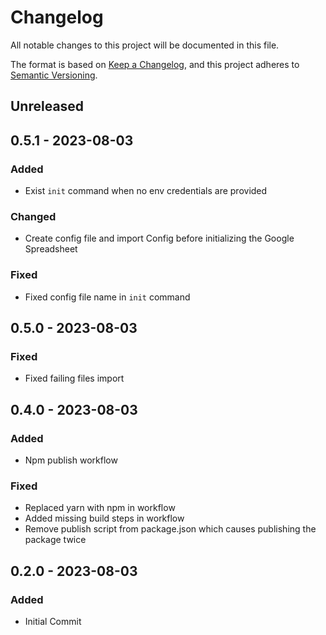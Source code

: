 # Changelog
All notable changes to this project will be documented in this file.

The format is based on [Keep a Changelog](https://keepachangelog.com/en/1.0.0/),
and this project adheres to [Semantic Versioning](https://semver.org/spec/v2.0.0.html).

## Unreleased

## 0.5.1 - 2023-08-03
### Added
- Exist `init` command when no env credentials are provided

### Changed
- Create config file and import Config before initializing the Google Spreadsheet

### Fixed
- Fixed config file name in `init` command

## 0.5.0 - 2023-08-03
### Fixed
- Fixed failing files import

## 0.4.0 - 2023-08-03
### Added
- Npm publish workflow

### Fixed
- Replaced yarn with npm in workflow
- Added missing build steps in workflow
- Remove publish script from package.json which causes publishing the package twice

## 0.2.0 - 2023-08-03
### Added
- Initial Commit
